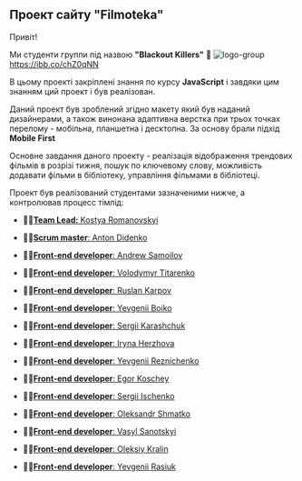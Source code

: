 ## Проект сайту "Filmoteka"

Привіт!

Ми студенти группи під назвою **"Blackout Killers"** :rocket:
<img src="https://i.ibb.co/pjMcq33/logo-group.png" alt="logo-group" border="0">
https://ibb.co/chZ0qNN

В цьому проекті закріплені знання по курсу **JavaScript** і завдяки цим знанням
ций проект і був реалізован.

Даний проект був зроблений згідно макету який був наданий дизайнерами, а також
винонана адаптивна верстка при трьох точках перелому - мобільна, планшетна і
десктопна. За основу брали підхід **Mobile First**

Основне завдання даного проекту - реалізація відображення трендових фільмів в
розрізі тижня, пошук по ключевому слову, можливість додавати фільми в
бібліотеку, управління фільмами в бібліотеці.

Проект був реалізований студентами зазначеними нижче, а контролював процесс
тімлід:

- :man_student:[**Team Lead:** Kostya Romanovskyi](https://github.com/Kostya-Romanovskyi)

- :man_student:[**Scrum master**: Anton Didenko](https://github.com/AntohaDidenko)

- :man_student:[**Front-end developer**: Andrew Samoilov](https://github.com/Andrew-Samoilov)

- :man_student:[**Front-end developer**: Volodymyr Titarenko](https://github.com/SligVader)

- :man_student:[**Front-end developer**: Ruslan Karpov](https://github.com/KarpovRuslan)

- :man_student:[**Front-end developer**: Yevgenii Boiko](https://github.com/YevgenBoiko)

- :man_student:[**Front-end developer**: Sergii Karashchuk](https://github.com/SergiiKarashchuk)

- :man_student:[**Front-end developer**: Iryna Herzhova](https://github.com/iragerj)

- :man_student:[**Front-end developer**: Yevgenii Reznichenko](https://github.com/Eugene8615)

- :man_student:[**Front-end developer**: Egor Koschey](https://github.com/egorkoschey)

- :man_student:[**Front-end developer**: Sergii Ischenko](https://github.com/tooreagen)

- :man_student:[**Front-end developer**: Oleksandr Shmatko](https://github.com/norf-90)

- :man_student:[**Front-end developer**: Vasyl Sanotskyi](https://github.com/VSanotskyi)

- :man_student:[**Front-end developer**: Oleksiy Kralin](https://github.com/lilflex)

- :man_student:[**Front-end developer**: Yevgenii Rasiuk](https://github.com/Rasiuk)
